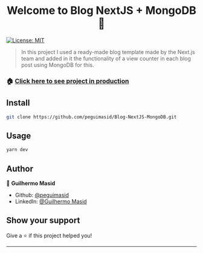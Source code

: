 <h1 align="center">Welcome to Blog NextJS + MongoDB 👋</h1>
<p>
  <a href="#" target="_blank">
    <img alt="License: MIT" src="https://img.shields.io/badge/License-MIT-yellow.svg" />
  </a>
</p>

> In this project I used a ready-made blog template made by the Next.js team and added in it the functionality of a view counter in each blog post using MongoDB for this.

### 🏠 [Click here to see project in production](https://blog-nextjs-mongodb.vercel.app/)

## Install

```sh
git clone https://github.com/peguimasid/Blog-NextJS-MongoDB.git
```

## Usage

```sh
yarn dev
```

## Author

👤 **Guilhermo Masid**

* Github: [@peguimasid](https://github.com/peguimasid)
* LinkedIn: [@Guilhermo Masid](https://www.linkedin.com/in/guilhermo-masid-494677b8/)

## Show your support

Give a ⭐️ if this project helped you!

***